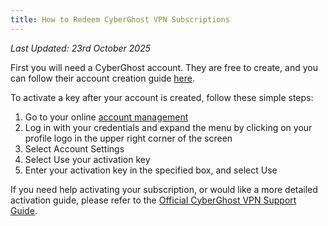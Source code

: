```yaml
---
title: How to Redeem CyberGhost VPN Subscriptions
---
```


_Last Updated: 23rd October 2025_

First you will need a CyberGhost account. They are free to create, and you can follow their account creation guide
[here](https://support.cyberghostvpn.com/hc/en-us/articles/5382058040988-How-to-create-a-CyberGhost-Account).

To activate a key after your account is created, follow these simple steps:

1. Go to your online [account management](https://my.cyberghostvpn.com/en_US/login)
2. Log in with your credentials and expand the menu by clicking on your profile logo in the upper right corner of the
   screen
3. Select Account Settings
4. Select Use your activation key
5. Enter your activation key in the specified box, and select Use

If you need help activating your subscription, or would like a more detailed activation guide, please refer to the
[Official CyberGhost VPN Support Guide](https://support.cyberghostvpn.com/hc/en-us/articles/360017320500-How-do-I-activate-a-prepaid-or-promotion-key-).
